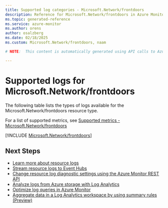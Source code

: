 ```yaml
---
title: Supported log categories - Microsoft.Network/frontdoors
description: Reference for Microsoft.Network/frontdoors in Azure Monitor Logs.
ms.topic: generated-reference
ms.service: azure-monitor
ms.author: orens
author: osalzberg
ms.date: 02/18/2025
ms.custom: Microsoft.Network/frontdoors, naam

# NOTE:  This content is automatically generated using API calls to Azure. Any edits made on these files will be overwritten in the next run of the script. 

---
```





# Supported logs for Microsoft.Network/frontdoors  
The following table lists the types of logs available for the Microsoft.Network/frontdoors resource type.
  
  
  
For a list of supported metrics, see [Supported metrics - Microsoft.Network/frontdoors](../supported-metrics/microsoft-network-frontdoors-metrics.md)  
  

  
[!INCLUDE [Microsoft.Network/frontdoors](~/reusable-content/ce-skilling/azure/includes/azure-monitor/reference/logs/microsoft-network-frontdoors-logs-include.md)]  
  

## Next Steps

* [Learn more about resource logs](/azure/azure-monitor/essentials/platform-logs-overview)
* [Stream resource logs to Event Hubs](/azure/azure-monitor/essentials/resource-logs#send-to-azure-event-hubs)
* [Change resource log diagnostic settings using the Azure Monitor REST API](/rest/api/monitor/diagnosticsettings)
* [Analyze logs from Azure storage with Log Analytics](/azure/azure-monitor/essentials/resource-logs#send-to-log-analytics-workspace)
* [Optimize log queries in Azure Monitor](/azure/azure-monitor/logs/query-optimization)
* [Aggregate data in a Log Analytics workspace by using summary rules (Preview)](/azure/azure-monitor/logs/summary-rules)